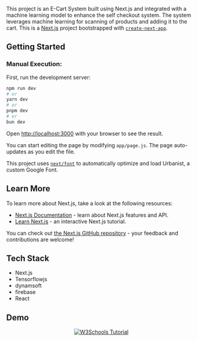 This project is an E-Cart System built using Next.js and integrated with a machine learning model to enhance the self checkout system. The system leverages machine learning for scanning of products and adding it to the cart.
This is a [Next.js](https://nextjs.org/) project bootstrapped with [`create-next-app`](https://github.com/vercel/next.js/tree/canary/packages/create-next-app).

## Getting Started

### Manual Execution:
First, run the development server:

```bash
npm run dev
# or
yarn dev
# or
pnpm dev
# or
bun dev
```

Open [http://localhost:3000](http://localhost:3000) with your browser to see the result.

You can start editing the page by modifying `app/page.js`. The page auto-updates as you edit the file.

This project uses [`next/font`](https://nextjs.org/docs/basic-features/font-optimization) to automatically optimize and load Urbanist, a custom Google Font.

## Learn More

To learn more about Next.js, take a look at the following resources:

- [Next.js Documentation](https://nextjs.org/docs) - learn about Next.js features and API.
- [Learn Next.js](https://nextjs.org/learn) - an interactive Next.js tutorial.

You can check out [the Next.js GitHub repository](https://github.com/vercel/next.js/) - your feedback and contributions are welcome!

## Tech Stack

- Next.js
- Tensorflowjs
- dynamsoft
- firebase
- React

## Demo

<div style="display: flex; justify-content: center; align-items: center; width: 100%;">
    <a href="https://www.youtube.com/watch?v=-ICge2HJl_w">
        <img src="https://img.youtube.com/vi/-ICge2HJl_w/hqdefault.jpg" alt="W3Schools Tutorial">
    </a>
</div>




